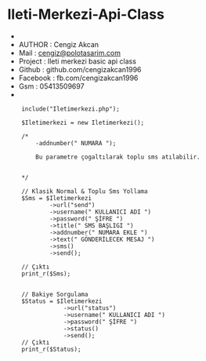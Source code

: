 # Ileti-Merkezi-Api-Class


*
*	AUTHOR   : Cengiz Akcan
*	Mail     : cengiz@polotasarim.com
*   Project  : Ileti merkezi basic api class 
*	Github	 : github.com/cengizakcan1996
*	Facebook : fb.com/cengizakcan1996
*   Gsm      : 05413509697
*



        include("Iletimerkezi.php");

        $Iletimerkezi = new Iletimerkezi();

		/*
			-addnumber(" NUMARA ");
			
			Bu parametre çogaltılarak toplu sms atılabilir.
			
			
		*/
		
        // Klasik Normal & Toplu Sms Yollama
        $Sms = $Iletimerkezi
				->url("send")
				->username(" KULLANICI ADI ")
				->password(" ŞİFRE ")
				->title(" SMS BAŞLIGI ")
				->addnumber(" NUMARA EKLE ")
				->text(" GÖNDERİLECEK MESAJ ")
				->sms()
				->send();
		
		// Çıktı
		print_r($Sms);


        // Bakiye Sorgulama
        $Status = $Iletimerkezi
					->url("status")
					->username(" KULLANICI ADI ")
					->password(" ŞİFRE ")
					->status()
					->send();
		// Çıktı
		print_r($Status);
			
